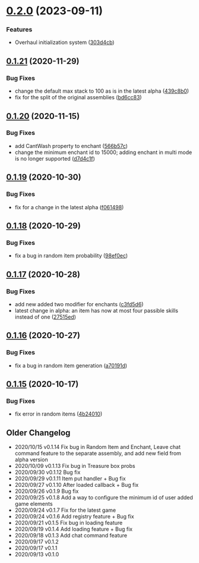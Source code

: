 # [0.2.0](https://github.com/nanofi/LibCraftopia/compare/v0.1.21...v0.2.0) (2023-09-11)


### Features

* Overhaul initialization system ([303d4cb](https://github.com/nanofi/LibCraftopia/commit/303d4cb368982cd6ee3b0ab03340fc4f8cf17b9d))

## [0.1.21](https://github.com/nanofi/LibCraftopia/compare/v0.1.20...v0.1.21) (2020-11-29)


### Bug Fixes

* change the default max stack to 100 as is in the latest alpha ([439c8b0](https://github.com/nanofi/LibCraftopia/commit/439c8b0ce2c37cc84a77b49d067ac34be3fb2abc))
* fix for the split of the original assemblies ([bd6cc83](https://github.com/nanofi/LibCraftopia/commit/bd6cc8325121e017c2cf965956e93a29387ee0f6))

## [0.1.20](https://github.com/nanofi/LibCraftopia/compare/v0.1.19...v0.1.20) (2020-11-15)


### Bug Fixes

* add CantWash property to enchant ([566b57c](https://github.com/nanofi/LibCraftopia/commit/566b57c3cdc0b7d3016a948b2b062d8fb510b5b1))
* change the minimum enchant id to 15000; adding enchant in multi mode is no longer supported ([d7d4c1f](https://github.com/nanofi/LibCraftopia/commit/d7d4c1fb9a723597af3327d57fbf9135e3f4a8df))

## [0.1.19](https://github.com/nanofi/LibCraftopia/compare/v0.1.18...v0.1.19) (2020-10-30)


### Bug Fixes

* fix for a change in the latest alpha ([f061498](https://github.com/nanofi/LibCraftopia/commit/f061498c016486cd9f5ea53fe33f438ea132ebdc))

## [0.1.18](https://github.com/nanofi/LibCraftopia/compare/v0.1.17...v0.1.18) (2020-10-29)


### Bug Fixes

* fix a bug in random item probability ([98ef0ec](https://github.com/nanofi/LibCraftopia/commit/98ef0ec1fc3ea961c4fbbee0efcf7ccf8364686c))

## [0.1.17](https://github.com/nanofi/LibCraftopia/compare/v0.1.16...v0.1.17) (2020-10-28)


### Bug Fixes

* add new added two modifier for enchants ([c3fd5d6](https://github.com/nanofi/LibCraftopia/commit/c3fd5d67ef74f1020d9584c4420b0c4cdf195258))
* latest change in alpha: an item has now at most four passible skills instead of one ([27515ed](https://github.com/nanofi/LibCraftopia/commit/27515ed8058bb8bf3000a59f5b0251fe870574b4))

## [0.1.16](https://github.com/nanofi/LibCraftopia/compare/v0.1.15...v0.1.16) (2020-10-27)


### Bug Fixes

* fix a bug in random item generation ([a70191d](https://github.com/nanofi/LibCraftopia/commit/a70191df1f34a41a639a4c6e5ca1928edd45d6d4))

## [0.1.15](https://github.com/nanofi/LibCraftopia/compare/v0.1.14...v0.1.15) (2020-10-17)


### Bug Fixes

* fix error in random items ([4b24010](https://github.com/nanofi/LibCraftopia/commit/4b240105d2488ac21b0bc120f0238db6dc7b0c49))


## Older Changelog

- 2020/10/15 v0.1.14 Fix bug in Random Item and Enchant, Leave chat command feature to the separate assembly, and add new field from alpha version
- 2020/10/09 v0.1.13 Fix bug in Treasure box probs
- 2020/09/30 v0.1.12 Bug fix
- 2020/09/29 v0.1.11 Item put handler + Bug fix
- 2020/09/27 v0.1.10 After loaded callback + Bug fix 
- 2020/09/26 v0.1.9 Bug fix
- 2020/09/25 v0.1.8 Add a way to configure the minimum id of user added game elements
- 2020/09/24 v0.1.7 Fix for the latest game
- 2020/09/24 v0.1.6 Add registry feature + Bug fix
- 2020/09/21 v0.1.5 Fix bug in loading feature
- 2020/09/19 v0.1.4 Add loading feature + Bug fix
- 2020/09/18 v0.1.3 Add chat command feature
- 2020/09/17 v0.1.2
- 2020/09/17 v0.1.1 
- 2020/09/13 v0.1.0
